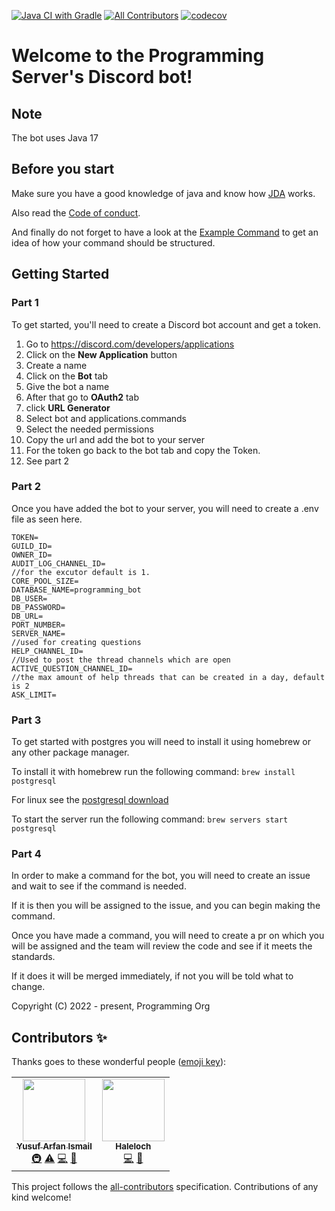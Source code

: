[![Java CI with Gradle](https://github.com/Programming-Org/Programming/actions/workflows/gradle.yml/badge.svg)](https://github.com/Programming-Org/Programming/actions/workflows/gradle.yml) [![All Contributors](https://img.shields.io/badge/all_contributors-2-orange.svg?style=flat-square)](#contributors-) [![codecov](https://codecov.io/gh/Programming-Org/Programming/branch/main/graph/badge.svg?token=M1KBWF0CDY)](https://codecov.io/gh/Programming-Org/Programming)

# Welcome to the Programming Server's Discord bot!

## Note
The bot uses Java 17

## Before you start
Make sure you have a good knowledge of java and know how [JDA](https://github.com/DV8FromTheWorld/JDA/) works.

Also read the [Code of conduct](https://github.com/Programming-Org/Programming/blob/main/.github/CODE_OF_CONDUCT.md).

And finally do not forget to have a look at the [Example Command](https://github.com/Programming-Org/Programming/blob/main/src/main/java/io/github/org/programming/bot/commands/ExampleCommand.java) to get an idea of how your command should be structured.
## Getting Started

### Part 1
To get started, you'll need to create a Discord bot account and get a token.

   1. Go to https://discord.com/developers/applications
   2. Click on the **New Application** button
   3. Create a name
   4. Click on the **Bot** tab
   5. Give the bot a name
   6. After that go to **OAuth2** tab
   7. click **URL Generator**
   8. Select bot and applications.commands
   9. Select the needed permissions
   10. Copy the url and add the bot to your server
   11. For the token go back to the bot tab and copy the Token.
   12. See part 2

### Part 2
Once you have added the bot to your server, you will need to create a .env file as seen here.
```env
TOKEN=
GUILD_ID=
OWNER_ID=
AUDIT_LOG_CHANNEL_ID=
//for the excutor default is 1.
CORE_POOL_SIZE=
DATABASE_NAME=programming_bot
DB_USER=
DB_PASSWORD=
DB_URL=
PORT_NUMBER=
SERVER_NAME=
//used for creating questions
HELP_CHANNEL_ID=
//Used to post the thread channels which are open
ACTIVE_QUESTION_CHANNEL_ID=
//the max amount of help threads that can be created in a day, default is 2
ASK_LIMIT=
```

### Part 3
To get started with postgres you will need to install it using homebrew or any other package manager.

To install it with homebrew run the following command:
```brew install postgresql```

For linux see the [postgresql download](https://www.postgresql.org/download/linux/)

To start the server run the following command:
```brew servers start postgresql```


### Part 4

In order to make a command for the bot, you will need to create an issue and wait to see if the command is needed.

If it is then you will be assigned to the issue, and you can begin making the command.

Once you have made a command, you will need to create a pr on which you will be assigned and the team will review the code and see if it meets the standards.

If it does it will be merged immediately, if not you will be told what to change.

Copyright (C) 2022 - present, Programming Org


## Contributors ✨

Thanks goes to these wonderful people ([emoji key](https://allcontributors.org/docs/en/emoji-key)):

<!-- ALL-CONTRIBUTORS-LIST:START - Do not remove or modify this section -->
<!-- prettier-ignore-start -->
<!-- markdownlint-disable -->
<table>
  <tr>
    <td align="center"><a href="http://realyusufismail-github-io.vercel.app"><img src="https://avatars.githubusercontent.com/u/67903886?v=4?s=100" width="100px;" alt=""/><br /><sub><b>Yusuf Arfan Ismail</b></sub></a><br /><a href="#infra-RealYusufIsmail" title="Infrastructure (Hosting, Build-Tools, etc)">🚇</a> <a href="https://github.com/Programming-Org/Programming/commits?author=RealYusufIsmail" title="Tests">⚠️</a> <a href="https://github.com/Programming-Org/Programming/commits?author=RealYusufIsmail" title="Code">💻</a> <a href="https://github.com/Programming-Org/Programming/pulls?q=is%3Apr+reviewed-by%3ARealYusufIsmail" title="Reviewed Pull Requests">👀</a></td>
    <td align="center"><a href="https://github.com/Haleloch"><img src="https://avatars.githubusercontent.com/u/75441206?v=4?s=100" width="100px;" alt=""/><br /><sub><b>Haleloch</b></sub></a><br /><a href="https://github.com/Programming-Org/Programming/commits?author=Haleloch" title="Code">💻</a> <a href="https://github.com/Programming-Org/Programming/pulls?q=is%3Apr+reviewed-by%3AHaleloch" title="Reviewed Pull Requests">👀</a></td>
  </tr>
</table>

<!-- markdownlint-restore -->
<!-- prettier-ignore-end -->

<!-- ALL-CONTRIBUTORS-LIST:END -->

This project follows the [all-contributors](https://github.com/all-contributors/all-contributors) specification. Contributions of any kind welcome!
